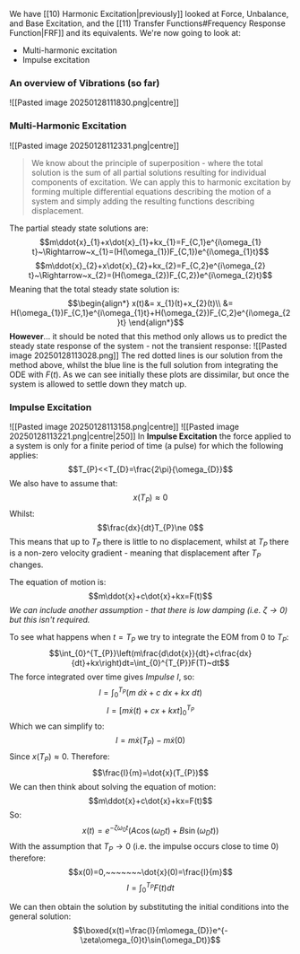 We have [[10) Harmonic Excitation|previously]] looked at Force, Unbalance, and Base Excitation, and the [[11) Transfer Functions#Frequency Response Function|FRF]] and its equivalents.
We're now going to look at:
- Multi-harmonic excitation
- Impulse excitation
### An overview of Vibrations (so far)
![[Pasted image 20250128111830.png|centre]]
### Multi-Harmonic Excitation
![[Pasted image 20250128112331.png|centre]]
>We know about the principle of superposition - where the total solution is the sum of all partial solutions resulting for individual components of excitation. We can apply this to harmonic excitation by forming multiple differential equations describing the motion of a system and simply adding the resulting functions describing displacement.

The partial steady state solutions are:
$$m\ddot{x}_{1}+x\dot{x}_{1}+kx_{1}=F_{C,1}e^{i\omega_{1} t}~\Rightarrow~x_{1}=(H(\omega_{1})F_{C,1})e^{i\omega_{1}t}$$
$$m\ddot{x}_{2}+x\dot{x}_{2}+kx_{2}=F_{C,2}e^{i\omega_{2} t}~\Rightarrow~x_{2}=(H(\omega_{2})F_{C,2})e^{i\omega_{2}t}$$
Meaning that the total steady state solution is:
$$\begin{align*}
x(t)&= x_{1}(t)+x_{2}(t)\\
&= H(\omega_{1})F_{C,1}e^{i\omega_{1}t}+H(\omega_{2})F_{C,2}e^{i\omega_{2}t}
\end{align*}$$
**However**... it should be noted that this method only allows us to predict the steady state response of the system - not the transient response:
![[Pasted image 20250128113028.png]]
The red dotted lines is our solution from the method above, whilst the blue line is the full solution from integrating the ODE with $F(t)$. As we can see initially these plots are dissimilar, but once the system is allowed to settle down they match up.
### Impulse Excitation
![[Pasted image 20250128113158.png|centre]]
![[Pasted image 20250128113221.png|centre|250]]
In **Impulse Excitation** the force applied to a system is only for a finite period of time (a pulse) for which the following applies:
$$T_{P}<<T_{D}=\frac{2\pi}{\omega_{D}}$$
We also have to assume that:
$$x(T_{P})\approx 0$$
Whilst:
$$\frac{dx}{dt}T_{P}\ne 0$$
This means that up to $T_{P}$ there is little to no displacement, whilst at $T_{P}$ there is a non-zero velocity gradient - meaning that displacement after $T_{P}$ changes.

The equation of motion is:
$$m\ddot{x}+c\dot{x}+kx=F(t)$$
*We can include another assumption - that there is low damping (i.e. $\zeta\rightarrow 0$) but this isn't required.*

To see what happens when $t=T_{P}$ we try to integrate the EOM from $0$ to $T_{P}$:
$$\int_{0}^{T_{P}}\left(m\frac{d\dot{x}}{dt}+c\frac{dx}{dt}+kx\right)dt=\int_{0}^{T_{P}}F(T)~dt$$
The force integrated over time gives *Impulse* $I$, so:
$$I=\int_{0}^{T_{P}}(m~d\dot{x}+c~dx+kx~dt)$$
$$I=\left[m\dot{x}(t)+cx+kxt\right]^{T_{P}}_{0}$$
Which we can simplify to:
$$I=m\dot{x}(T_P)-m\dot{x}(0)$$
Since $x(T_{P})\approx 0$.
Therefore:
$$\frac{I}{m}=\dot{x}(T_{P})$$
We can then think about solving the equation of motion:
$$m\ddot{x}+c\dot{x}+kx=F(t)$$
So:
$$x(t)=e^{-\zeta \omega_{0}t}(A\cos(\omega_{D}t)+B\sin(\omega_{D}t))$$
With the assumption that $T_{P}\rightarrow 0$ (i.e. the impulse occurs close to time 0) therefore:
$$x(0)=0,~~~~~~~\dot{x}(0)=\frac{I}{m}$$
$$I=\int_{0}^{T_{P}}F(t)dt$$

We can then obtain the solution by substituting the initial conditions into the general solution:
$$\boxed{x(t)=\frac{I}{m\omega_{D}}e^{-\zeta\omega_{0}t}\sin(\omega_Dt)}$$
